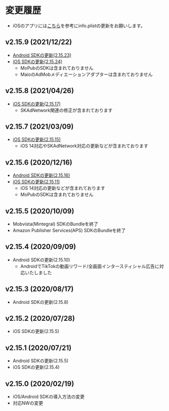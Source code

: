 # 変更履歴

 * iOSのアプリには[こちら](https://united-adstir.github.io/ios-sdk-docs/adstir/init/ios14.html)を参考にinfo.plistの更新をお願いします。

## v2.15.9 (2021/12/22)

- [Android SDKの更新(2.15.23)](https://united-adstir.github.io/android-sdk-docs/changelog.html#v21523-20211220)
- [iOS SDKの更新(2.15.24)](https://united-adstir.github.io/ios-sdk-docs/changelog.html#v21524-20211115)
    - MoPubのSDKは含まれておりません
    - MaioのAdMobメディエーションアダプターは含まれておりません
    
## v2.15.8 (2021/04/26)

- [iOS SDKの更新(2.15.17)](https://united-adstir.github.io/ios-sdk-docs/changelog.html#v21517-20210412)
    - SKAdNetwork関連の修正が含まれております

## v2.15.7 (2021/03/09)
- [iOS SDKの更新(2.15.15)](https://united-adstir.github.io/ios-sdk-docs/changelog.html#v21515-20210303)
    - iOS 14対応やSKAdNetwork対応の更新などが含まれております

## v2.15.6 (2020/12/16)

- [Android SDKの更新(2.15.16)](https://united-adstir.github.io/android-sdk-docs/changelog.html#v21516-20201215)
- [iOS SDKの更新(2.15.11)](https://united-adstir.github.io/ios-sdk-docs/changelog.html#v21511-20201209)
    - iOS 14対応の更新などが含まれております
    - MoPubのSDKは含まれておりません

## v2.15.5 (2020/10/09)

- Mobvista(Mintegral) SDKのBundleを終了
- Amazon Publisher Services(APS) SDKのBundleを終了

## v2.15.4 (2020/09/09)

- Android SDKの更新(2.15.10)
    - AndroidでTikTokの動画リワード/全画面インタースティシャル広告に対応いたしました

## v2.15.3 (2020/08/17)

- Android SDKの更新(2.15.8)

## v2.15.2 (2020/07/28)

- iOS SDKの更新(2.15.5)

## v2.15.1 (2020/07/21)

- Android SDKの更新(2.15.5)
- iOS SDKの更新(2.15.4)
    
## v2.15.0 (2020/02/19)

- iOS/Android SDKの導入方法の変更
- 対応NWの変更
